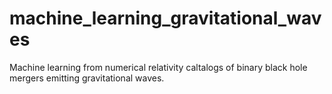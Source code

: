 # machine_learning_gravitational_waves
Machine learning from numerical relativity caltalogs of binary black hole mergers emitting gravitational waves.
